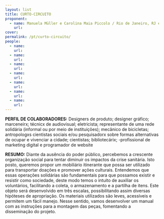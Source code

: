 ```yaml
---
layout: list
title: CURTO-CIRCUITO
proponent:
  - name: Manuela Müller e Carolina Maia Piccolo / Rio de Janeiro, RJ e Lisboa, PT
    url: 
cover:
permalink: /pt/curto-circuito/
people:
  - name:
    url: 
  - name:
    url: 
  - name: 
    url: 
  - name: 
    url: 
  - name:
    url: 
  - name: 
    url: 
  - name: 
    url: 
---
```


**PERFIL DE COLABORADORES:** 
Designers de produto; designer gráfico; marceneirx; técnicx de audiovisual; eletricista; representante de uma rede solidária (informal ou por meio de instituições); mecânico de bicicletas; antropologxs cientistas sociais e/ou pesquisadorx sobre formas alternativas de ocupar e vivenciar a cidade; cientistas; bibliotecárix; -profissional de marketing digital e programador de website

**RESUMO:**
Diante da ausência do poder público, percebemos a crescente organização social para tentar diminuir os impactos da crise sanitária. Isto posto, queremos propor um mobiliário itinerante que possa ser utilizado para transportar doações e promover ações culturais. Entendemos que essas operações solidárias são fundamentais para que possamos existir e resistir como sociedade, deste modo temos o intuito de auxiliar os voluntários, facilitando a coleta, o armazenamento e a partilha de itens. Este objeto será desenvolvido em três escalas, possibilitando assim diversas hipóteses de apropriação. Os materiais utilizados são leves, acessíveis e permitem um fácil manejo. Nesse sentido, vamos desenvolver um manual com as instruções para a montagem das peças, fomentando a disseminação do projeto.